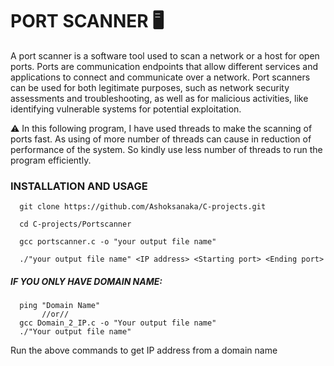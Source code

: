 # PORT SCANNER :desktop_computer:

A port scanner is a software tool used to scan a network or a host for open ports. Ports are communication endpoints that allow different services and applications to connect and communicate over a network. Port scanners can be used for both legitimate purposes, such as network security assessments and troubleshooting, as well as for malicious activities, like identifying vulnerable systems for potential exploitation.

⚠️ In this following program, I have used threads to make the scanning of ports fast. As using of more number of threads can cause in reduction of performance of the system. So kindly use less number of threads to run the program efficiently.
### **INSTALLATION AND USAGE**
      git clone https://github.com/Ashoksanaka/C-projects.git
      
      cd C-projects/Portscanner
      
      gcc portscanner.c -o "your output file name"

      ./"your output file name" <IP address> <Starting port> <Ending port>
      
##### IF YOU ONLY HAVE DOMAIN NAME:
      ping "Domain Name"
           //or//
      gcc Domain_2_IP.c -o "Your output file name"
      ./"Your output file name"
Run the above commands to get IP address from a domain name
